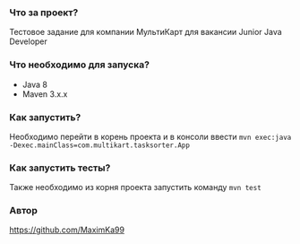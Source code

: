 ### Что за проект?
Тестовое задание для компании МультиКарт для вакансии Junior Java Developer

### Что необходимо для запуска?
- Java 8
- Maven 3.x.x

### Как запустить?
Необходимо перейти в корень проекта и в консоли ввести
`mvn exec:java -Dexec.mainClass=com.multikart.tasksorter.App`

### Как запустить тесты?
Также необходимо из корня проекта запустить команду
`mvn test`

### Автор
https://github.com/MaximKa99
